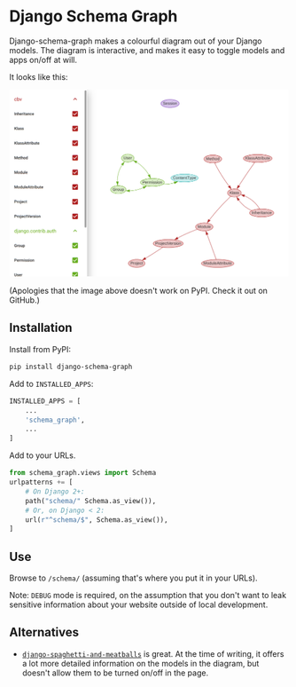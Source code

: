 # Django Schema Graph

Django-schema-graph makes a colourful diagram out of your Django models. The
diagram is interactive, and makes it easy to toggle models and apps on/off at
will.

It looks like this:

![Django Schema Graph screenshot](docs-images/schema-graph.png)

(Apologies that the image above doesn't work on PyPI. Check it out on GitHub.)


## Installation

Install from PyPI:

```bash
pip install django-schema-graph
```

Add to `INSTALLED_APPS`:

```python
INSTALLED_APPS = [
    ...
    'schema_graph',
    ...
]
```

Add to your URLs.

```python
from schema_graph.views import Schema
urlpatterns += [
    # On Django 2+:
    path("schema/" Schema.as_view()),
    # Or, on Django < 2:
    url(r"^schema/$", Schema.as_view()),
]
```

## Use

Browse to `/schema/` (assuming that's where you put it in your URLs).

Note: `DEBUG` mode is required, on the assumption that you don't want to leak
sensitive information about your website outside of local development.

## Alternatives

- [`django-spaghetti-and-meatballs`](https://github.com/LegoStormtroopr/django-spaghetti-and-meatballs)
  is great. At the time of writing, it offers a lot more detailed information
  on the models in the diagram, but doesn't allow them to be turned on/off in
  the page.

